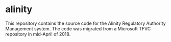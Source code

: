 # alinity
This repository contains the source code for the Alinity Regulatory Authority Management system.  The code was migrated 
from a Microsoft TFVC repository in mid-April of 2018.
